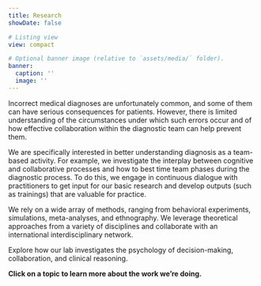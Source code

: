 ```yaml
---
title: Research
showDate: false

# Listing view
view: compact

# Optional banner image (relative to `assets/media/` folder).
banner:
  caption: ''
  image: ''
---
```

Incorrect medical diagnoses are unfortunately common, and some of them can have serious consequences for patients. However, there is limited understanding of the circumstances under which such errors occur and of how effective collaboration within the diagnostic team can help prevent them.

We are specifically interested in better understanding diagnosis as a team-based activity. For example, we investigate the interplay between cognitive and collaborative processes and how to best time team phases during the diagnostic process. To do this, we engage in continuous dialogue with practitioners to get input for our basic research and develop outputs (such as trainings) that are valuable for practice.

We rely on a wide array of methods, ranging from behavioral experiments, simulations, meta-analyses, and ethnography. We leverage theoretical approaches from a variety of disciplines and collaborate with an international interdisciplinary network.

Explore how our lab investigates the psychology of decision-making, collaboration, and clinical reasoning.

**Click on a topic to learn more about the work we’re doing.**<br><br>
